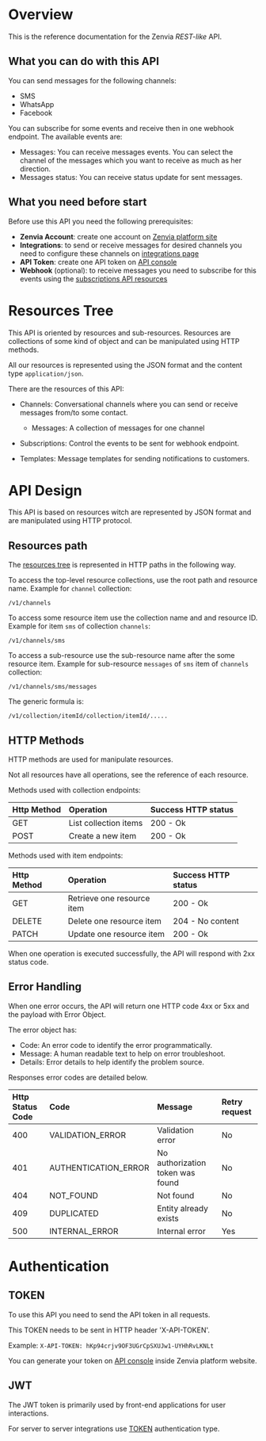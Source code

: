 # Overview

This is the reference documentation for the Zenvia *REST-like* API.

## What you can do with this API

You can send messages for the following channels:

* SMS
* WhatsApp
* Facebook

You can subscribe for some events and receive then in one webhook endpoint.
The available events are:

* Messages: You can receive messages events. You can select the channel of the messages which you want to receive as much as her direction.
* Messages status: You can receive status update for sent messages.


## What you need before start

Before use this API you need the following prerequisites:

* **Zenvia Account**: create one account on [Zenvia platform site](https://app.zenvia.com/)
* **Integrations**: to send or receive messages for desired channels you need to configure these channels on [integrations page](https://app.zenvia.com/home/credentials)
* **API Token**: create one API token on [API console](https://app.zenvia.com/home/api)
* **Webhook** (optional): to receive messages you need to subscribe for this events using the [subscriptions API resources](#tag/Subscriptions)


# Resources Tree

This API is oriented by resources and sub-resources. Resources are collections of some kind of object and can be manipulated using HTTP methods.

All our resources is represented using the JSON format and the content type `application/json`.

There are the resources of this API:

* Channels: Conversational channels where you can send or receive messages from/to some contact.

  * Messages: A collection of messages for one channel

* Subscriptions: Control the events to be sent for webhook endpoint.

* Templates: Message templates for sending notifications to customers.

# API Design

This API is based on resources witch are represented by JSON format and are manipulated using HTTP protocol.

## Resources path

The [resources tree](#section/Resources-Tree) is represented in HTTP paths in the following way.

To access the top-level resource collections, use the root path and resource name. Example for `channel` collection:

`/v1/channels`

To access some resource item use the collection name and and resource ID. Example for item `sms` of collection `channels`:

`/v1/channels/sms`

To access a sub-resource use the sub-resource name after the some resource item. Example for sub-resource `messages` of `sms` item of `channels` collection:

`/v1/channels/sms/messages`

The generic formula is:

`/v1/collection/itemId/collection/itemId/.....`

## HTTP Methods

HTTP methods are used for manipulate resources.

Not all resources have all operations, see the reference of each resource.

Methods used with collection endpoints:

| Http Method      | Operation                | Success HTTP status |
|:-----------------|:-------------------------|:--------------------|
| GET              | List collection items    | 200 - Ok            |
| POST             | Create a new item        | 200 - Ok            |

Methods used with item endpoints:

| Http Method      | Operation                    | Success HTTP status |
|:-----------------|:-----------------------------|:--------------------|
| GET              | Retrieve one resource item   | 200 - Ok            |
| DELETE           | Delete one resource item     | 204 - No content    |
| PATCH            | Update one resource item     | 200 - Ok            |

When one operation is executed successfully, the API will respond with 2xx status code.

## Error Handling

When one error occurs, the API will return one HTTP code 4xx or 5xx and the payload with Error Object.

The error object has:

* Code: An error code to identify the error programmatically.
* Message: A human readable text to help on error troubleshoot.
* Details: Error details to help identify the problem source.

Responses error codes are detailed below.

| Http Status Code | Code                 | Message                          | Retry request |
|:-----------------|:---------------------|:---------------------------------|:--------------|
| 400              | VALIDATION_ERROR     | Validation error                 | No            |
| 401              | AUTHENTICATION_ERROR | No authorization token was found | No            |
| 404              | NOT_FOUND            | Not found                        | No            |
| 409              | DUPLICATED           | Entity already exists            | No            |
| 500              | INTERNAL_ERROR       | Internal error                   | Yes           |

# Authentication

## TOKEN
To use this API you need to send the API token in all requests.

This TOKEN needs to be sent in HTTP header 'X-API-TOKEN'.

Example:
```X-API-TOKEN: hKp94crjv9OF3UGrCpSXUJw1-UYHhRvLKNLt```

You can generate your token on [API console](https://app.zenvia.com/home/api) inside Zenvia platform website.

## JWT
The JWT token is primarily used by front-end applications for user interactions.

For server to server integrations use [TOKEN](/#section/Authentication/TOKEN) authentication type.
